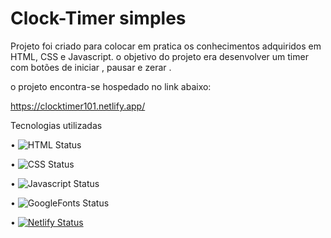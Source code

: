 # Clock-Timer simples 

Projeto foi criado para colocar em pratica os conhecimentos adquiridos em HTML, CSS e Javascript.
o objetivo do projeto era desenvolver um timer com botões de iniciar , pausar e zerar .

o projeto encontra-se hospedado no link abaixo:


https://clocktimer101.netlify.app/

Tecnologias utilizadas 

• 	   ![HTML Status](https://img.shields.io/badge/HTML5-E34F26?style=for-the-badge&logo=html5&logoColor=white)

• 	   ![CSS Status](https://img.shields.io/badge/CSS3-1572B6?style=for-the-badge&logo=css3&logoColor=white)

•      ![Javascript Status](https://img.shields.io/badge/JavaScript-323330?style=for-the-badge&logo=javascript&logoColor=F7DF1E)

•      ![GoogleFonts Status](https://img.shields.io/badge/Google-Fonts-green)

•	     [![Netlify Status](https://api.netlify.com/api/v1/badges/4fcccf50-a6d6-452b-839e-6852f4824112/deploy-status)](https://app.netlify.com/sites/clocktimer101/deploys)



